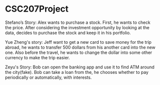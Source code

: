 # CSC207Project


Stefano’s Story: Alex wants to purchase a stock. First, he wants to check the price. 
After considering the investment opportunity by looking at the data, decides to purchase 
the stock and keep it in his portfolio.


Yue Zheng's story: Jeff want to get a new card to save money for the trip abroad, he wants to transfer 500 dollars from
his another card into the new one. Also before the travel, he wants to change the dollar into some
other currency to make the trip easier.

Zeyu's Story: Bob can open the banking app and use it to find ATM around the city(fake). 
Bob can take a loan from the, he chooses whether to pay periodically or automatically, with interests.

